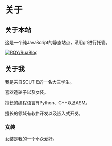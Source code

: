 # 关于

## 关于本站

这是一个纯JavaScript的静态站点，采用git进行托管。

[![RQY/RuaBlog](https://gitee.com/muronglengjing/rua-blog/widgets/widget_card.svg?colors=4183c4,ffffff,ffffff,e3e9ed,666666,9b9b9b)](https://gitee.com/muronglengjing/rua-blog)


## 关于我

我是来自SCUT IE的一名大三学生。

喜欢造轮子以及女装。

擅长的编程语言有Python、C++以及ASM。

擅长的领域有软件开发以及嵌入式开发。

### 女装

女装是我的一个小众爱好。